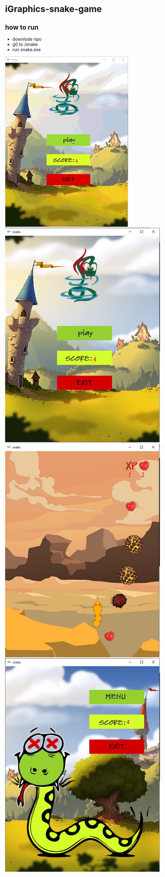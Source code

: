 # iGraphics-snake-game

## how to run
+ downlode ripo
+ g0 to /snake
+ run snake.exe

![demo game paly](snake.gif)
![startPage.JPG](startPage.JPG)![gamplay.JPG](gamplay.JPG)![endPage.JPG](endPage.JPG)
